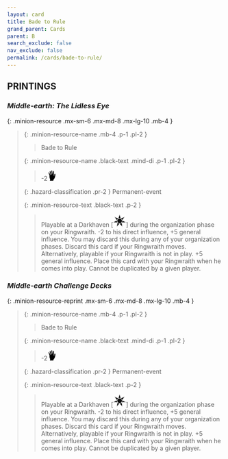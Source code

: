 ```yaml
---
layout: card
title: Bade to Rule
grand_parent: Cards
parent: B
search_exclude: false
nav_exclude: false
permalink: /cards/bade-to-rule/
---
```


## PRINTINGS


### _Middle-earth: The Lidless Eye_

{: .minion-resource .mx-sm-6 .mx-md-8 .mx-lg-10 .mb-4 }
> {: .minion-resource-name .mb-4 .p-1 .pl-2 }
> > <div class="hazard-mp"></div>
> > <div class="card-name">Bade to Rule</div>
>
> {: .minion-resource-name .black-text .mind-di .p-1 .pl-2 }
> > -2![](/assets/images/di.svg)
>
> {: .hazard-classification .pr-2 }
> Permanent-event
>
> {: .minion-resource-text .black-text .p-2 }
> > Playable at a Darkhaven \[![](/assets/images/dark-haven.svg)] during the organization phase on your Ringwraith. -2 to his direct influence, +5 general influence. You may discard this during any of your organization phases. Discard this card if your Ringwraith moves.  Alternatively, playable if your Ringwraith is not in play. +5 general influence. Place this card with your Ringwraith when he comes into play. Cannot be duplicated by a given player. 
> 

### _Middle-earth Challenge Decks_

{: .minion-resource-reprint .mx-sm-6 .mx-md-8 .mx-lg-10 .mb-4 }
> {: .minion-resource-name .mb-4 .p-1 .pl-2 }
> > <div class="hazard-mp"></div>
> > <div class="card-name">Bade to Rule</div>
>
> {: .minion-resource-name .black-text .mind-di .p-1 .pl-2 }
> > -2![](/assets/images/di.svg)
>
> {: .hazard-classification .pr-2 }
> Permanent-event
>
> {: .minion-resource-text .black-text .p-2 }
> > Playable at a Darkhaven \[![](/assets/images/dark-haven.svg)] during the organization phase on your Ringwraith. -2 to his direct influence, +5 general influence. You may discard this during any of your organization phases. Discard this card if your Ringwraith moves.  Alternatively, playable if your Ringwraith is not in play. +5 general influence. Place this card with your Ringwraith when he comes into play. Cannot be duplicated by a given player. 
> 
